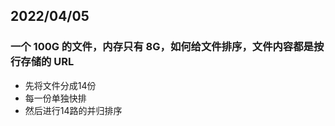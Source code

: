 ## 2022/04/05

### 一个 100G 的文件，内存只有 8G，如何给文件排序，文件内容都是按行存储的 URL

- 先将文件分成14份
- 每一份单独快排
- 然后进行14路的并归排序